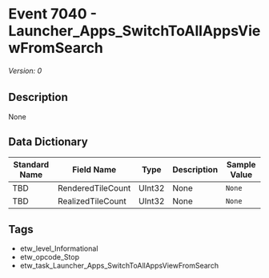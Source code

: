 # Event 7040 - Launcher_Apps_SwitchToAllAppsViewFromSearch
###### Version: 0

## Description
None

## Data Dictionary
|Standard Name|Field Name|Type|Description|Sample Value|
|---|---|---|---|---|
|TBD|RenderedTileCount|UInt32|None|`None`|
|TBD|RealizedTileCount|UInt32|None|`None`|

## Tags
* etw_level_Informational
* etw_opcode_Stop
* etw_task_Launcher_Apps_SwitchToAllAppsViewFromSearch